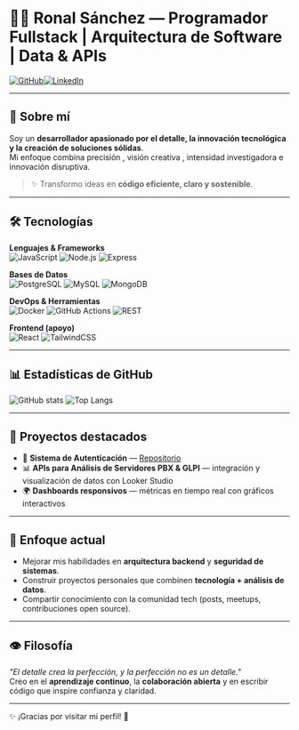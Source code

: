 # 👨‍💻 Ronal Sánchez — Programador Fullstack | Arquitectura de Software | Data & APIs

[![GitHub](https://img.shields.io/badge/GitHub-sronaal-181717?style=flat&logo=github)](https://github.com/sronaal)[![LinkedIn](https://img.shields.io/badge/LinkedIn-Ronal%20Sánchez-0A66C2?style=flat&logo=linkedin)](https://www.linkedin.com/in/sronaalz/)

---

## 🚀 Sobre mí
Soy un **desarrollador apasionado por el detalle, la innovación tecnológica y la creación de soluciones sólidas**.  
Mi enfoque combina precisión , visión creativa , intensidad investigadora  e innovación disruptiva.  

> ✨ Transformo ideas en **código eficiente, claro y sostenible**.  

---

## 🛠️ Tecnologías

**Lenguajes & Frameworks**  
![JavaScript](https://img.shields.io/badge/JavaScript-F7DF1E?style=flat&logo=javascript&logoColor=000)  ![Node.js](https://img.shields.io/badge/Node.js-339933?style=flat&logo=node.js&logoColor=fff)  ![Express](https://img.shields.io/badge/Express.js-000000?style=flat&logo=express&logoColor=fff)  

**Bases de Datos**  
![PostgreSQL](https://img.shields.io/badge/PostgreSQL-4169E1?style=flat&logo=postgresql&logoColor=fff)  ![MySQL](https://img.shields.io/badge/MySQL-4479A1?style=flat&logo=mysql&logoColor=fff)  ![MongoDB](https://img.shields.io/badge/MongoDB-47A248?style=flat&logo=mongodb&logoColor=fff)

**DevOps & Herramientas**  
![Docker](https://img.shields.io/badge/Docker-2496ED?style=flat&logo=docker&logoColor=fff)  ![GitHub Actions](https://img.shields.io/badge/GitHub_Actions-2088FF?style=flat&logo=github-actions&logoColor=fff)  ![REST](https://img.shields.io/badge/REST-02569B?style=flat&logo=rest&logoColor=fff)  

**Frontend (apoyo)**  
![React](https://img.shields.io/badge/React-61DAFB?style=flat&logo=react&logoColor=000)  ![TailwindCSS](https://img.shields.io/badge/TailwindCSS-06B6D4?style=flat&logo=tailwind-css&logoColor=fff)

---

## 📊 Estadísticas de GitHub
![GitHub stats](https://github-readme-stats.vercel.app/api?username=sronaal&show_icons=true&theme=tokyonight) ![Top Langs](https://github-readme-stats.vercel.app/api/top-langs/?username=sronaal&layout=compact&theme=tokyonight)

---

## 📂 Proyectos destacados
- 🔧 **Sistema de Autenticación** — [Repositorio](https://github.com/sronaal/sistema-autenticacion)  
- 📊 **APIs para Análisis de Servidores PBX & GLPI** — integración y visualización de datos con Looker Studio  
- 🌍 **Dashboards responsivos** — métricas en tiempo real con gráficos interactivos  

---

## 🌱 Enfoque actual
- Mejorar mis habilidades en **arquitectura backend** y **seguridad de sistemas**.  
- Construir proyectos personales que combinen **tecnología + análisis de datos**.  
- Compartir conocimiento con la comunidad tech (posts, meetups, contribuciones open source).  

---

## 👁️ Filosofía
*"El detalle crea la perfección, y la perfección no es un detalle."*  
Creo en el **aprendizaje continuo**, la **colaboración abierta** y en escribir código que inspire confianza y claridad.  

---
✨ ¡Gracias por visitar mi perfil! 🚀
